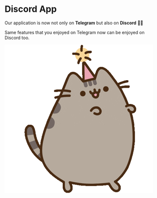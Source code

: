 # Discord App
Our application is now not only on **Telegram** but also on **Discord** 🥳🥳

Same features that you enjoyed on Telegram now can be enjoyed on Discord too.

![Party Gif](https://github.com/Mrityunjay243/dollar_bot/blob/main/docs/giphy.gif)